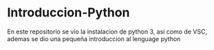 # Introduccion-Python
En este repositorio se vio la instalacion de python 3, asi como de VSC, ademas se dio una pequeña introduccion al lenguage python
